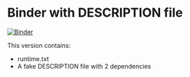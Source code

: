 # Binder with DESCRIPTION file

[![Binder](https://mybinder.org/badge_logo.svg)](https://mybinder.org/v2/gh/karthik/binder-description/master?urlpath=rstudio)


This version contains:
- runtime.txt
- A fake DESCRIPTION file with 2 dependencies